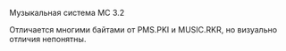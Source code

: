 Музыкальная система МС 3.2

Отличается многими байтами от PMS.PKI и MUSIC.RKR, но визуально отличия непонятны.


